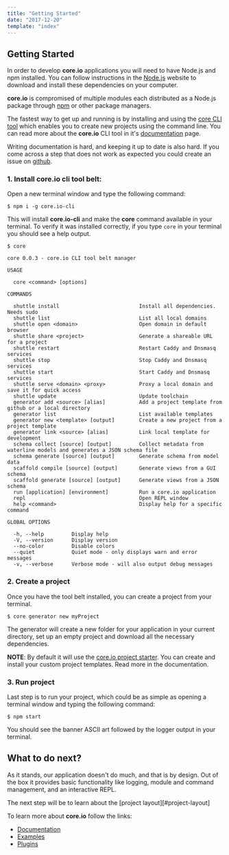 ```yaml
---
title: "Getting Started"
date: "2017-12-20"
template: "index"
---
```


## Getting Started

In order to develop **core.io** applications you will need to have Node.js and npm installed. You can follow instructions in the [Node.js][node] website to download and install these dependencies on your computer.

**core.io** is compromised of multiple modules each distributed as a Node.js package through [npm][npm] or other package managers.

The fastest way to get up and running is by installing and using the [core CLI tool][core.io-cli] which enables you to create new projects using the command line. You can read more about the **core.io** CLI tool in it's [documentation][core.io-cli-docs] page.

Writing documentation is hard, and keeping it up to date is also hard. If you come across a step that does not work as expected you could create an issue on [github][issues].

### 1. Install core.io cli tool belt:

Open a new terminal window and type the following command:

```
$ npm i -g core.io-cli
```

This will install **core.io-cli** and make the **core**  command available in your terminal. To verify it was installed correctly, if you type `core` in your terminal you should see a help output.

```
$ core

core 0.0.3 - core.io CLI tool belt manager

USAGE

  core <command> [options]

COMMANDS

  shuttle install                          Install all dependencies. Needs sudo
  shuttle list                             List all local domains
  shuttle open <domain>                    Open domain in default browser
  shuttle share <project>                  Generate a shareable URL for a project
  shuttle restart                          Restart Caddy and Dnsmasq services
  shuttle stop                             Stop Caddy and Dnsmasq services
  shuttle start                            Start Caddy and Dnsmasq services
  shuttle serve <domain> <proxy>           Proxy a local domain and save it for quick access
  shuttle update                           Update toolchain
  generator add <source> [alias]           Add a project template from github or a local directory
  generator list                           List available templates
  generator new <template> [output]        Create a new project from a project template
  generator link <source> [alias]          Link local template for development
  schema collect [source] [output]         Collect metadata from waterline models and generates a JSON schema file
  schema generate [source] [output]        Generate schema from model data
  scaffold compile [source] [output]       Generate views from a GUI schema
  scaffold generate [source] [output]      Generate views from a JSON schema
  run [application] [environment]          Run a core.io application
  repl                                     Open REPL window
  help <command>                           Display help for a specific command

GLOBAL OPTIONS

  -h, --help         Display help
  -V, --version      Display version
  --no-color         Disable colors
  --quiet            Quiet mode - only displays warn and error messages
  -v, --verbose      Verbose mode - will also output debug messages
```

### 2. Create a project

Once you have the tool belt installed, you can create a project from your terminal.

```
$ core generator new myProject
```

The generator will create a new folder for your application in your current directory, set up an empty project and download all the necessary dependencies.

**NOTE**:
By default it will use the [core.io project starter][core.io-starter-template]. You can create and install your custom project templates. Read more in the documentation.

### 3. Run project

Last step is to run your project, which could be as simple as opening a terminal window and typing the following command:

```
$ npm start
```

You should see the banner ASCII art followed by the logger output in your terminal.

## What to do next?

As it stands, our application doesn't do much, and that is by design. Out of the box it provides basic functionality like logging, module and command management, and an interactive REPL.

The next step will be to learn about the [project layout][#project-layout]

To learn more about **core.io** follow the links:

* [Documentation](/documentation)
* [Examples](/examples)
* [Plugins](/plugins)

<!-- LINKS -->

[core-persistence]:https://github.com/goliatone/core.io-persistence
[core-server]:https://github.com/goliatone/core.io-express-server
[core-data]:https://github.com/goliatone/core.io-data-manager
[core-sync]:https://github.com/goliatone/core.io-filesync
[core-auth]:https://github.com/goliatone/core.io-express-auth
[core-crud]:https://github.com/goliatone/core.io-crud

[envset]:https://github.com/goliatone/envset
[taskfile]:https://github.com/adriancooney/Taskfile
[module-instantiation]:modules.md#module-instantiation
[config-docs]:guide.md

[node]:http://nodejs.org/
[npm]: http://npmjs.com
[core.io-cli]:https://www.npmjs.com/package/core.io-cli
[core.io-cli-docs]:https://github.com/goliatone/core.io-cli/tree/master/docs
[core.io-starter-template]:https://github.com/goliatone/core.io-starter-template
[scl]:https://github.com/goliatone/simple-config-loader
[poke]:https://github.com/goliatone/poke-repl
[noop-console]:https://github.com/goliatone/noop-console
[issues]: https://github.com/goliatone/core.io-docs/issues

